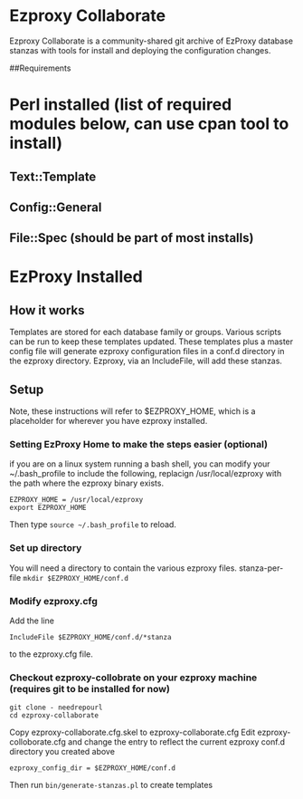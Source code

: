 # Ezproxy Collaborate

Ezproxy Collaborate is a community-shared git archive of EzProxy database stanzas with tools for install and deploying the configuration changes.


##Requirements

# Perl installed (list of required modules below, can use cpan tool to install)
## Text::Template
## Config::General
## File::Spec (should be part of most installs)
# EzProxy Installed

## How it works

Templates are stored for each database family or groups. Various scripts can be run to keep these templates updated. These templates plus a master config file will generate ezproxy configuration files in a conf.d directory in the ezproxy directory. Ezproxy, via an IncludeFile, will add these stanzas.

## Setup

Note, these instructions will refer to $EZPROXY_HOME, which is a placeholder for wherever you have ezproxy installed.

### Setting EzProxy Home to make the steps easier (optional)

if you are on a linux system running a bash shell, you can modify your ~/.bash_profile to include the following, replacign /usr/local/ezproxy with the path where the ezproxy binary exists.

````
EZPROXY_HOME = /usr/local/ezproxy
export EZPROXY_HOME
````

Then type `source ~/.bash_profile` to reload.

### Set up directory

You will need a directory to contain the various ezproxy files. stanza-per-file  `mkdir $EZPROXY_HOME/conf.d`

### Modify ezproxy.cfg

Add the line
````
IncludeFile $EZPROXY_HOME/conf.d/*stanza
````
to the ezproxy.cfg file.
### Checkout ezproxy-collobrate on your ezproxy machine (requires git to be installed for now)

````
git clone - needrepourl
cd ezproxy-collaborate
````

Copy ezproxy-collaborate.cfg.skel to ezproxy-collaborate.cfg
Edit ezproxy-colloborate.cfg and change the entry to reflect the current ezproxy conf.d directory you created above
````
ezproxy_config_dir = $EZPROXY_HOME/conf.d
````

Then run `bin/generate-stanzas.pl` to create templates






